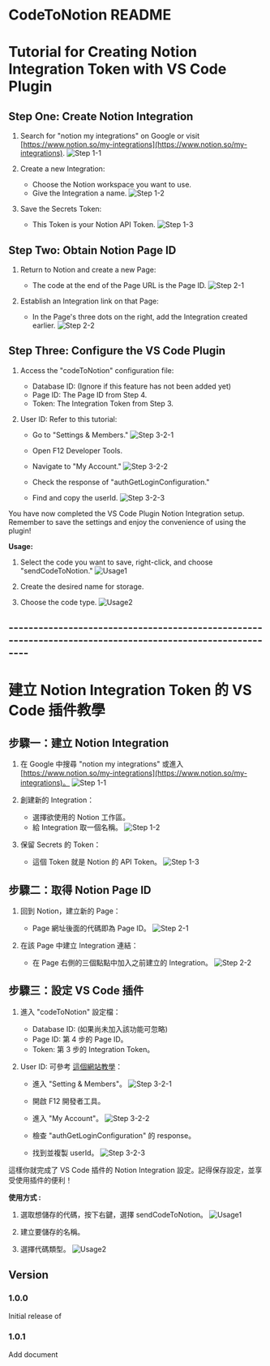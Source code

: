 # CodeToNotion README


# Tutorial for Creating Notion Integration Token with VS Code Plugin

## Step One: Create Notion Integration

1. Search for "notion my integrations" on Google or visit [https://www.notion.so/my-integrations](https://www.notion.so/my-integrations).
![Step 1-1](/codeToNotion_guideImages/1.png "Step 1-1")

2. Create a new Integration:
   - Choose the Notion workspace you want to use.
   - Give the Integration a name.
![Step 1-2](/codeToNotion_guideImages/2.png "Step 1-2")

3. Save the Secrets Token:
   - This Token is your Notion API Token.
![Step 1-3](/codeToNotion_guideImages/3.png "Step 1-3")

## Step Two: Obtain Notion Page ID

1. Return to Notion and create a new Page:
   - The code at the end of the Page URL is the Page ID.
![Step 2-1](/codeToNotion_guideImages/4.png "Step 2-1")

2. Establish an Integration link on that Page:
   - In the Page's three dots on the right, add the Integration created earlier.
![Step 2-2](/codeToNotion_guideImages/5.png "Step 2-2")

## Step Three: Configure the VS Code Plugin

1. Access the "codeToNotion" configuration file:
   - Database ID: (Ignore if this feature has not been added yet)
   - Page ID: The Page ID from Step 4.
   - Token: The Integration Token from Step 3.

2. User ID: Refer to this tutorial:
   - Go to "Settings & Members."
![Step 3-2-1](/codeToNotion_guideImages/6.png "Step 3-2-1")

   - Open F12 Developer Tools.
   - Navigate to "My Account."
![Step 3-2-2](/codeToNotion_guideImages/7.png "Step 3-2-2")

   - Check the response of "authGetLoginConfiguration."
   - Find and copy the userId.
![Step 3-2-3](/codeToNotion_guideImages/8.png "Step 3-2-3")

You have now completed the VS Code Plugin Notion Integration setup. Remember to save the settings and enjoy the convenience of using the plugin!

**Usage:**

1. Select the code you want to save, right-click, and choose "sendCodeToNotion."
![Usage1](/codeToNotion_guideImages/9.png "sendCodeToNotion")

2. Create the desired name for storage.
3. Choose the code type.
![Usage2](/codeToNotion_guideImages/10.png "Code Language")

## ----------------------------------------------------------------------------------------------------------

# 建立 Notion Integration Token 的 VS Code 插件教學

## 步驟一：建立 Notion Integration

1. 在 Google 中搜尋 "notion my integrations" 或進入 [https://www.notion.so/my-integrations](https://www.notion.so/my-integrations)。
![Step 1-1](/codeToNotion_guideImages/1.png "Step 1-1")

2. 創建新的 Integration：
   - 選擇欲使用的 Notion 工作區。
   - 給 Integration 取一個名稱。
![Step 1-2](/codeToNotion_guideImages/2.png "Step 1-2")

3. 保留 Secrets 的 Token：
   - 這個 Token 就是 Notion 的 API Token。
![Step 1-3](/codeToNotion_guideImages/3.png "Step 1-3")

## 步驟二：取得 Notion Page ID

1. 回到 Notion，建立新的 Page：
   - Page 網址後面的代碼即為 Page ID。
![Step 2-1](/codeToNotion_guideImages/4.png "Step 2-1")

2. 在該 Page 中建立 Integration 連結：
   - 在 Page 右側的三個點點中加入之前建立的 Integration。
![Step 2-2](/codeToNotion_guideImages/5.png "Step 2-2")

## 步驟三：設定 VS Code 插件

1. 進入 "codeToNotion" 設定檔：
   - Database ID: (如果尚未加入該功能可忽略)
   - Page ID: 第 4 步的 Page ID。
   - Token: 第 3 步的 Integration Token。

2. User ID: 可參考 [這個網站教學](https://notionanswers.com/2271/how-do-i-get-user-id-without-using-the-api)：
   - 進入 "Setting & Members"。
![Step 3-2-1](/codeToNotion_guideImages/6.png "Step 3-2-1")

   - 開啟 F12 開發者工具。
   - 進入 "My Account"。
![Step 3-2-2](/codeToNotion_guideImages/7.png "Step 3-2-2")

   - 檢查 "authGetLoginConfiguration" 的 response。
   - 找到並複製 userId。
![Step 3-2-3](/codeToNotion_guideImages/8.png "Step 3-2-3")

這樣你就完成了 VS Code 插件的 Notion Integration 設定。記得保存設定，並享受使用插件的便利！

**使用方式 :**
1. 選取想儲存的代碼，按下右鍵，選擇 sendCodeToNotion。
![Usage1](/codeToNotion_guideImages/9.png "sendCodeToNotion。")

2. 建立要儲存的名稱。
3. 選擇代碼類型。
![Usage2](/codeToNotion_guideImages/10.png "Code Language")

## Version
### 1.0.0

Initial release of

### 1.0.1
Add document


